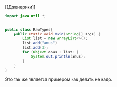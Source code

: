 [[Дженерики]]

```java
import java.util.*;
 
  
public class RawTypes{  
    public static void main(String[] args) {  
        List list = new ArrayList<>();  
        list.add("anus");  
        list.add(3);  
        for (Object anus : list) {  
            System.out.println(anus);  
        }  
    }  
}
```

Это так же является примером как делать не надо.